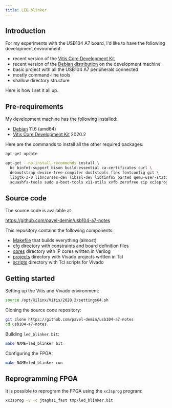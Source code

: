 ```yaml
---
title: LED blinker
---
```


## Introduction

For my experiments with the USB104 A7 board, I'd like to have the following development environment:

- recent version of the [Vitis Core Development Kit](https://www.xilinx.com/products/design-tools/vitis.html)
- recent version of the [Debian distribution](https://www.debian.org/releases/bullseye) on the development machine
- basic project with all the USB104 A7 peripherals connected
- mostly command-line tools
- shallow directory structure

Here is how I set it all up.

## Pre-requirements

My development machine has the following installed:

- [Debian](https://www.debian.org/releases/bullseye) 11.6 (amd64)
- [Vitis Core Development Kit](https://www.xilinx.com/products/design-tools/vitis.html) 2020.2

Here are the commands to install all the other required packages:

```bash
apt-get update

apt-get --no-install-recommends install \
  bc binfmt-support bison build-essential ca-certificates curl \
  debootstrap device-tree-compiler dosfstools flex fontconfig git \
  libgtk-3-0 libncurses-dev libssl-dev libtinfo5 parted qemu-user-static \
  squashfs-tools sudo u-boot-tools x11-utils xvfb zerofree zip xc3sprog
```

## Source code

The source code is available at

<https://github.com/pavel-demin/usb104-a7-notes>

This repository contains the following components:

- [Makefile](https://github.com/pavel-demin/usb104-a7-notes/blob/master/Makefile) that builds everything (almost)
- [cfg](https://github.com/pavel-demin/usb104-a7-notes/tree/master/cfg) directory with constraints and board definition files
- [cores](https://github.com/pavel-demin/usb104-a7-notes/tree/master/cores) directory with IP cores written in Verilog
- [projects](https://github.com/pavel-demin/usb104-a7-notes/tree/master/projects) directory with Vivado projects written in Tcl
- [scripts](https://github.com/pavel-demin/usb104-a7-notes/tree/master/scripts) directory with Tcl scripts for Vivado

## Getting started

Setting up the Vitis and Vivado environment:

```bash
source /opt/Xilinx/Vitis/2020.2/settings64.sh
```

Cloning the source code repository:

```bash
git clone https://github.com/pavel-demin/usb104-a7-notes
cd usb104-a7-notes
```

Building `led_blinker.bit`:

```bash
make NAME=led_blinker bit
```

Configuring the FPGA:

```bash
make NAME=led_blinker run
```

## Reprogramming FPGA

It is possible to reprogram the FPGA using the `xc3sprog` program:

```bash
xc3sprog -v -c jtaghs1_fast tmp/led_blinker.bit
```

